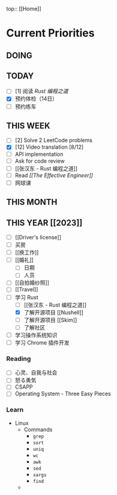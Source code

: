 top:: [[Home]]

# Current Priorities

## DOING


## TODAY

- [ ] [1] 阅读 *Rust 编程之道*
- [x] 预约体检（14日）
- [ ] 预约练车

## THIS WEEK

- [ ] [2] Solve 2 LeetCode problems 
- [x] [12] Video translation [8/12]
- [ ] API implementation 
- [ ] Ask for code review 
- [ ] [[张汉东 - Rust 编程之道]]
- [ ] Read *[[The Effective Engineer]]*
- [ ] 网球课

## THIS MONTH

## THIS YEAR [[2023]]

- [ ] [[Driver's license]]
- [ ] 买房
- [ ] [[换工作]]
- [ ] [[婚礼]]
	- [ ] 日期
	- [ ] 人员
- [ ] [[自拍婚纱照]]
- [ ] [[Travel]]
- [ ] 学习 Rust
	- [ ] [[张汉东 - Rust 编程之道]]
	- [x] 了解开源项目 [[Nushell]]
	- [ ] 了解开源项目 [[Skim]]
	 - [ ] 了解社区
 - [ ] 学习操作系统知识
 - [ ] 学习 Chrome 插件开发

### Reading

- [ ] 心灵、自我与社会
- [ ] 怒る勇気
- [ ] CSAPP
- [ ] Operating System - Three Easy Pieces

### Learn

- Linux
	- Commands
		- `grep`
		- `sort`
		- `uniq`
		- `wc`
		- `awk`
		- `sed`
		- `xargs`
		- `find`
	- 
